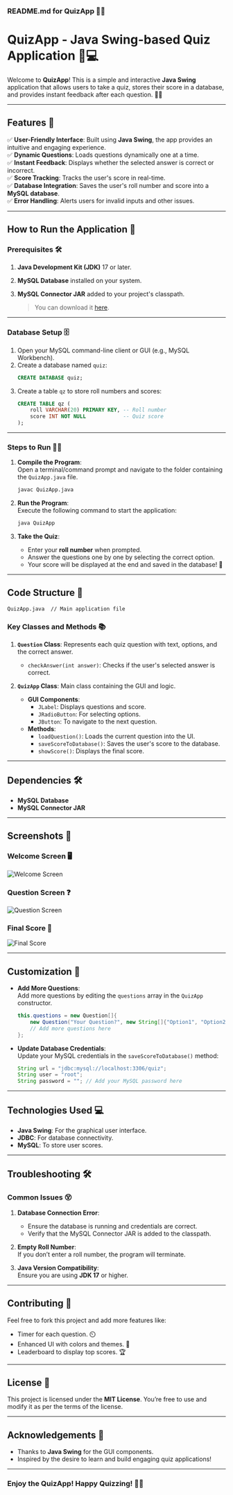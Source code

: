 ### **README.md** for QuizApp 🎉📝

# **QuizApp - Java Swing-based Quiz Application** 🧠💻

Welcome to **QuizApp**! This is a simple and interactive **Java Swing** application that allows users to take a quiz, stores their score in a database, and provides instant feedback after each question. 🚀✨

---

## **Features** 🌟

✅ **User-Friendly Interface**: Built using **Java Swing**, the app provides an intuitive and engaging experience.  
✅ **Dynamic Questions**: Loads questions dynamically one at a time.  
✅ **Instant Feedback**: Displays whether the selected answer is correct or incorrect.  
✅ **Score Tracking**: Tracks the user's score in real-time.  
✅ **Database Integration**: Saves the user's roll number and score into a **MySQL database**.  
✅ **Error Handling**: Alerts users for invalid inputs and other issues.

---

## **How to Run the Application** 🚀

### Prerequisites 🛠️
1. **Java Development Kit (JDK)** 17 or later.  
2. **MySQL Database** installed on your system.  
3. **MySQL Connector JAR** added to your project's classpath.  

   > You can download it [here](https://dev.mysql.com/downloads/connector/j/).

---

### Database Setup 🗄️
1. Open your MySQL command-line client or GUI (e.g., MySQL Workbench).  
2. Create a database named `quiz`:  
   ```sql
   CREATE DATABASE quiz;
   ```
3. Create a table `qz` to store roll numbers and scores:  
   ```sql
   CREATE TABLE qz (
       roll VARCHAR(20) PRIMARY KEY, -- Roll number
       score INT NOT NULL            -- Quiz score
   );
   ```

---

### Steps to Run 🏃‍♂️
1. **Compile the Program**:  
   Open a terminal/command prompt and navigate to the folder containing the `QuizApp.java` file.  
   ```bash
   javac QuizApp.java
   ```

2. **Run the Program**:  
   Execute the following command to start the application:  
   ```bash
   java QuizApp
   ```

3. **Take the Quiz**:  
   - Enter your **roll number** when prompted.  
   - Answer the questions one by one by selecting the correct option.  
   - Your score will be displayed at the end and saved in the database! 🎉  

---

## **Code Structure** 📂

```plaintext
QuizApp.java  // Main application file
```

### Key Classes and Methods 📚
1. **`Question` Class**: Represents each quiz question with text, options, and the correct answer.  
   - `checkAnswer(int answer)`: Checks if the user's selected answer is correct.  

2. **`QuizApp` Class**: Main class containing the GUI and logic.  
   - **GUI Components**:
     - `JLabel`: Displays questions and score.
     - `JRadioButton`: For selecting options.
     - `JButton`: To navigate to the next question.
   - **Methods**:
     - `loadQuestion()`: Loads the current question into the UI.
     - `saveScoreToDatabase()`: Saves the user's score to the database.
     - `showScore()`: Displays the final score.

---

## **Dependencies** 🛠️
- **MySQL Database**  
- **MySQL Connector JAR**  

---

## **Screenshots** 📸

### **Welcome Screen** 🖥️
![Welcome Screen](https://via.placeholder.com/500x300?text=Welcome+Screen)  

### **Question Screen** ❓
![Question Screen](https://via.placeholder.com/500x300?text=Question+Screen)  

### **Final Score** 🎯
![Final Score](https://via.placeholder.com/500x300?text=Final+Score)  

---

## **Customization** 🎨
- **Add More Questions**:  
  Add more questions by editing the `questions` array in the `QuizApp` constructor.

  ```java
  this.questions = new Question[]{
      new Question("Your Question?", new String[]{"Option1", "Option2", "Option3", "Option4"}, correctOptionIndex),
      // Add more questions here
  };
  ```

- **Update Database Credentials**:  
  Update your MySQL credentials in the `saveScoreToDatabase()` method:
  ```java
  String url = "jdbc:mysql://localhost:3306/quiz";
  String user = "root";
  String password = ""; // Add your MySQL password here
  ```

---

## **Technologies Used** 💻
- **Java Swing**: For the graphical user interface.  
- **JDBC**: For database connectivity.  
- **MySQL**: To store user scores.  

---

## **Troubleshooting** 🛠️

### Common Issues 😵
1. **Database Connection Error**:  
   - Ensure the database is running and credentials are correct.  
   - Verify that the MySQL Connector JAR is added to the classpath.

2. **Empty Roll Number**:  
   If you don’t enter a roll number, the program will terminate.

3. **Java Version Compatibility**:  
   Ensure you are using **JDK 17** or higher.

---

## **Contributing** 🤝
Feel free to fork this project and add more features like:
- Timer for each question. ⏲️  
- Enhanced UI with colors and themes. 🎨  
- Leaderboard to display top scores. 🏆  

---

## **License** 📜
This project is licensed under the **MIT License**. You’re free to use and modify it as per the terms of the license.

---

## **Acknowledgements** 🙌
- Thanks to **Java Swing** for the GUI components.  
- Inspired by the desire to learn and build engaging quiz applications!  

---

### **Enjoy the QuizApp! Happy Quizzing!** 🎉🧠
